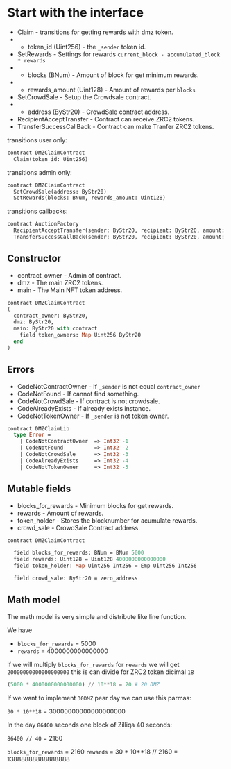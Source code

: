 # Start with the interface

 * Claim - transitions for getting rewards with dmz token.
 * - token_id (Uint256) - the `_sender` token id.
 * SetRewards - Settings for rewards `current_block - accumulated_block * rewards`
 * - blocks (BNum) - Amount of block for get minimum rewards.
 * - rewards_amount (Uint128) - Amount of rewards per `blocks`
 * SetCrowdSale - Setup the Crowdsale contract.
 * - address (ByStr20) - CrowdSale contract address.
 * RecipientAcceptTransfer - Contract can receive ZRC2 tokens.
 * TransferSuccessCallBack - Contract can make Tranfer ZRC2 tokens.

transitions user only:
```Ocaml
contract DMZClaimContract
  Claim(token_id: Uint256)
```

transitions admin only:
```Ocaml
contract DMZClaimContract
  SetCrowdSale(address: ByStr20)
  SetRewards(blocks: BNum, rewards_amount: Uint128)
```

transitions callbacks:
```Ocaml
contract AuctionFactory
  RecipientAcceptTransfer(sender: ByStr20, recipient: ByStr20, amount: Uint128)
  TransferSuccessCallBack(sender: ByStr20, recipient: ByStr20, amount: Uint128)
```

## Constructor

 * contract_owner - Admin of contract.
 * dmz - The main ZRC2 tokens.
 * main - The Main NFT token address.

```Ocaml
contract DMZClaimContract
(
  contract_owner: ByStr20,
  dmz: ByStr20,
  main: ByStr20 with contract
    field token_owners: Map Uint256 ByStr20
  end
)
```

## Errors

 * CodeNotContractOwner - If `_sender` is not equal `contract_owner`
 * CodeNotFound - If cannot find something.
 * CodeNotCrowdSale - If contract is not crowdsale.
 * CodeAlreadyExists - If already exists instance.
 * CodeNotTokenOwner - If `_sender` is not token owner.

```Ocaml
contract DMZClaimLib
  type Error =
    | CodeNotContractOwner  => Int32 -1
    | CodeNotFound          => Int32 -2
    | CodeNotCrowdSale      => Int32 -3
    | CodeAlreadyExists     => Int32 -4
    | CodeNotTokenOwner     => Int32 -5
```

## Mutable fields

 * blocks_for_rewards - Minimum blocks for get rewards.
 * rewards - Amount of rewards.
 * token_holder - Stores the blocknumber for acumulate rewards.
 * crowd_sale - CrowdSale Contract address.

```Ocaml
contract DMZClaimContract

  field blocks_for_rewards: BNum = BNum 5000
  field rewards: Uint128 = Uint128 4000000000000000
  field token_holder: Map Uint256 Int256 = Emp Uint256 Int256

  field crowd_sale: ByStr20 = zero_address
```

## Math model

The math model is very simple and distribute like line function.

We have
 * `blocks_for_rewards` = 5000
 * `rewards` = 4000000000000000

if we will multiply `blocks_for_rewards` for `rewards` we will get `20000000000000000000` this is can divide for ZRC2 token dicimal `18`

```python
(5000 * 4000000000000000) // 10**18 = 20 # 20 DMZ
```

If we want to implement `30DMZ` pear day we can use this parmas:

`30 * 10**18` = 30000000000000000000

In the day `86400` seconds one block of Zilliqa 40 seconds:

`86400 // 40` = 2160

`blocks_for_rewards` = 2160
`rewards` = 30 * 10**18 // 2160 = 13888888888888888
